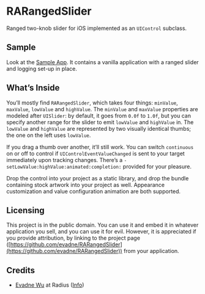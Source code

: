 # RARangedSlider

Ranged two-knob slider for iOS implemented as an `UIControl` subclass.


## Sample

Look at the [Sample App](https://github.com/evadne/RARangedSlider-Sample).  It contains a vanilla application with a ranged slider and logging set-up in place.


## What’s Inside

You’ll mostly find `RARangedSlider`, which takes four things: `minValue`, `maxValue`, `lowValue` and `highValue`. The `minValue` and `maxValue` properties are modeled after `UISlider`: by default, it goes from `0.0f` to `1.0f`, but you can specify another range for the slider to emit `lowValue` and `highValue` in. The `lowValue` and `highValue` are represented by two visually identical thumbs; the one on the left uses `lowValue`.

If you drag a thumb over another, it’ll still work. You can switch `continuous` on or off to control if `UIControlEventValueChanged` is sent to your target immediately upon tracking changes. There’s a `-setLowValue:highValue:animated:completion:` provided for your pleasure. 

Drop the control into your project as a static library, and drop the bundle containing stock artwork into your project as well. Appearance customization and value configuration animation are both supported.


## Licensing

This project is in the public domain.  You can use it and embed it in whatever application you sell, and you can use it for evil.  However, it is appreciated if you provide attribution, by linking to the project page ([https://github.com/evadne/RARangedSlider](https://github.com/evadne/RARangedSlider)) from your application.


## Credits

*	[Evadne Wu](http://twitter.com/evadne) at Radius ([Info](http://radi.ws))
